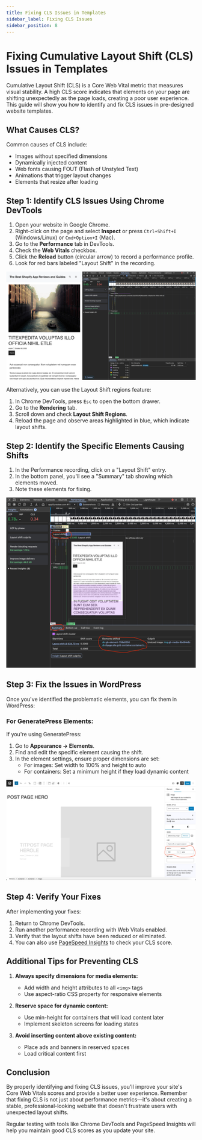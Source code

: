 ```yaml
---
title: Fixing CLS Issues in Templates
sidebar_label: Fixing CLS Issues
sidebar_position: 8
---
```


# Fixing Cumulative Layout Shift (CLS) Issues in Templates

Cumulative Layout Shift (CLS) is a Core Web Vital metric that measures visual stability. A high CLS score indicates that elements on your page are shifting unexpectedly as the page loads, creating a poor user experience. This guide will show you how to identify and fix CLS issues in pre-designed website templates.

## What Causes CLS?

Common causes of CLS include:

- Images without specified dimensions
- Dynamically injected content
- Web fonts causing FOUT (Flash of Unstyled Text)
- Animations that trigger layout changes
- Elements that resize after loading

## Step 1: Identify CLS Issues Using Chrome DevTools

1. Open your website in Google Chrome.
2. Right-click on the page and select **Inspect** or press `Ctrl+Shift+I` (Windows/Linux) or `Cmd+Option+I` (Mac).
3. Go to the **Performance** tab in DevTools.
4. Check the **Web Vitals** checkbox.
5. Click the **Reload** button (circular arrow) to record a performance profile.
6. Look for red bars labeled "Layout Shift" in the recording.

![Chrome DevTools Layout Shift](../static/img/cls-devtools-detection-okipon6r.webp)

Alternatively, you can use the Layout Shift regions feature:

1. In Chrome DevTools, press `Esc` to open the bottom drawer.
2. Go to the **Rendering** tab.
3. Scroll down and check **Layout Shift Regions**.
4. Reload the page and observe areas highlighted in blue, which indicate layout shifts.

## Step 2: Identify the Specific Elements Causing Shifts

1. In the Performance recording, click on a "Layout Shift" entry.
2. In the bottom panel, you'll see a "Summary" tab showing which elements moved.
3. Note these elements for fixing.

![Layout Shift Details](../static/img/cls-element-identification-jfu98l2r.webp)

## Step 3: Fix the Issues in WordPress

Once you've identified the problematic elements, you can fix them in WordPress:

### For GeneratePress Elements:

If you're using GeneratePress:

1. Go to **Appearance → Elements**.
2. Find and edit the specific element causing the shift.
3. In the element settings, ensure proper dimensions are set:
   - For images: Set width to 100% and height to auto
   - For containers: Set a minimum height if they load dynamic content

![GeneratePress Element Editor](../static/img/cls-generatepress-element-edit-jdr9726h.webp)

## Step 4: Verify Your Fixes

After implementing your fixes:

1. Return to Chrome DevTools.
2. Run another performance recording with Web Vitals enabled.
3. Verify that the layout shifts have been reduced or eliminated.
4. You can also use [PageSpeed Insights](https://pagespeed.web.dev/) to check your CLS score.

## Additional Tips for Preventing CLS

1. **Always specify dimensions for media elements:**
   - Add width and height attributes to all `<img>` tags
   - Use aspect-ratio CSS property for responsive elements

2. **Reserve space for dynamic content:**
   - Use min-height for containers that will load content later
   - Implement skeleton screens for loading states

3. **Avoid inserting content above existing content:**
   - Place ads and banners in reserved spaces
   - Load critical content first

## Conclusion

By properly identifying and fixing CLS issues, you'll improve your site's Core Web Vitals scores and provide a better user experience. Remember that fixing CLS is not just about performance metrics—it's about creating a stable, professional-looking website that doesn't frustrate users with unexpected layout shifts.

Regular testing with tools like Chrome DevTools and PageSpeed Insights will help you maintain good CLS scores as you update your site. 